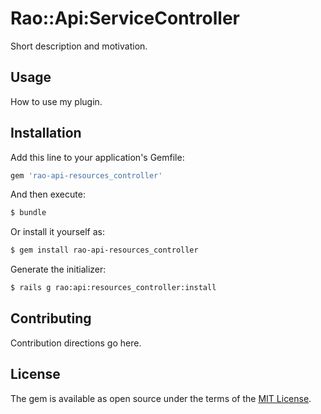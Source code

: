 # Rao::Api:ServiceController
Short description and motivation.

## Usage
How to use my plugin.

## Installation
Add this line to your application's Gemfile:

```ruby
gem 'rao-api-resources_controller'
```

And then execute:
```bash
$ bundle
```

Or install it yourself as:
```bash
$ gem install rao-api-resources_controller
```

Generate the initializer:

```bash
$ rails g rao:api:resources_controller:install
```

## Contributing
Contribution directions go here.

## License
The gem is available as open source under the terms of the [MIT License](http://opensource.org/licenses/MIT).
